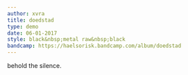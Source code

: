 ```yaml
---
author: xvra
title: doedstad
type: demo
date: 06-01-2017
style: black&nbsp;metal raw&nbsp;black
bandcamp: https://haelsorisk.bandcamp.com/album/doedstad
---
```


behold the silence.
